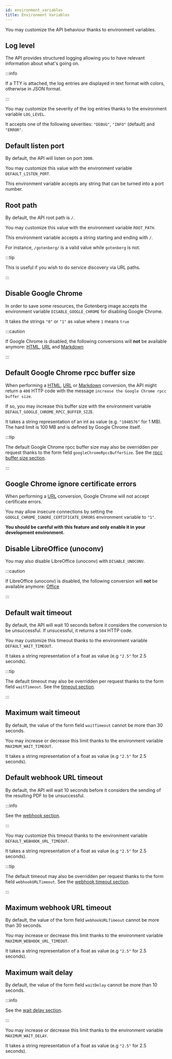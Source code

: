 ```yaml
---
id: environment_variables
title: Environment Variables
---
```


You may customize the API behaviour thanks to environment variables.

## Log level

The API provides structured logging allowing you to have relevant information
about what's going on.

:::info

If a TTY is attached, the log entries are displayed in text format with colors, otherwise in JSON format.

:::

You may customize the severity of the log entries thanks to the environment variable `LOG_LEVEL`.

It accepts one of the following severities: `"DEBUG"`, `"INFO"` (default) and `"ERROR"`.

## Default listen port

By default, the API will listen on port `3000`.

You may customize this value with the environment variable `DEFAULT_LISTEN_PORT`.

This environment variable accepts any string that can be turned into a port number.

## Root path

By default, the API root path is `/`.

You may customize this value with the environment variable `ROOT_PATH`.

This environment variable accepts a string starting and ending with `/`.

For instance, `/gotenberg/` is a valid value while `gotenberg` is not.

:::tip

This is useful if you wish to do service discovery via URL paths.

:::

## Disable Google Chrome

In order to save some resources, the Gotenberg image accepts the environment variable `DISABLE_GOOGLE_CHROME`
for disabling Google Chrome.

It takes the strings `"0"` or `"1"` as value where `1` means `true`

:::caution

If Google Chrome is disabled, the following conversions will **not** be available anymore:
[HTML](html), [URL](url) and [Markdown](markdown)

:::

## Default Google Chrome rpcc buffer size

When performing a [HTML](html), [URL](url) or [Markdown](markdown) conversion, the API might return
a `400` HTTP code with the message `increase the Google Chrome rpcc buffer size`.

If so, you may increase this buffer size with the environment variable `DEFAULT_GOOGLE_CHROME_RPCC_BUFFER_SIZE`.

It takes a string representation of an int as value (e.g. `"1048576"` for 1 MB).
The hard limit is 100 MB and is defined by Google Chrome itself.

:::tip

The default Google Chrome rpcc buffer size may also be overridden per request thanks to the form field `googleChromeRpccBufferSize`.
See the [rpcc buffer size section](html#rpcc-buffer-size).

:::

## Google Chrome ignore certificate errors

When performing a [URL](url) conversion, Google Chrome will not accept certificate errors.

You may allow insecure connections by setting the `GOOGLE_CHROME_IGNORE_CERTIFICATE_ERRORS` environment variable to `"1"`.

**You should be careful with this feature and only enable it in your development environment.**

## Disable LibreOffice (unoconv)

You may also disable LibreOffice (unoconv) with `DISABLE_UNOCONV`.

:::caution

If LibreOffice (unoconv) is disabled, the following conversion will **not** be available anymore:
[Office](office)

:::

## Default wait timeout

By default, the API will wait 10 seconds before it considers the conversion to be unsuccessful.
If unsucessful, it returns a `504` HTTP code.

You may customize this timeout thanks to the environment variable `DEFAULT_WAIT_TIMEOUT`.

It takes a string representation of a float as value (e.g `"2.5"` for 2.5 seconds).

:::tip

The default timeout may also be overridden per request thanks to the form field `waitTimeout`.
See the [timeout section](timeout).

:::

## Maximum wait timeout

By default, the value of the form field `waitTimeout` cannot be more than 30 seconds.

You may increase or decrease this limit thanks to the environment variable `MAXIMUM_WAIT_TIMEOUT`.

It takes a string representation of a float as value (e.g `"2.5"` for 2.5 seconds).

## Default webhook URL timeout

By default, the API will wait 10 seconds before it considers the sending of the resulting PDF to be unsuccessful.

:::info

See the [webhook section](webhook).

:::

You may customize this timeout thanks to the environment variable `DEFAULT_WEBHOOK_URL_TIMEOUT`.

It takes a string representation of a float as value (e.g `"2.5"` for 2.5 seconds).

:::tip

The default timeout may also be overridden per request thanks to the form field `webhookURLTimeout`. 
See the [webhook timeout section](webhook#timeout).

:::

## Maximum webhook URL timeout

By default, the value of the form field `webhookURLTimeout` cannot be more than 30 seconds.

You may increase or decrease this limit thanks to the environment variable `MAXIMUM_WEBHOOK_URL_TIMEOUT`.

It takes a string representation of a float as value (e.g `"2.5"` for 2.5 seconds).

## Maximum wait delay

By default, the value of the form field `waitDelay` cannot be more than 10 seconds.

:::info

See the [wait delay section](html#wait-delay).

:::

You may increase or decrease this limit thanks to the environment variable `MAXIMUM_WAIT_DELAY`.

It takes a string representation of a float as value (e.g `"2.5"` for 2.5 seconds).
